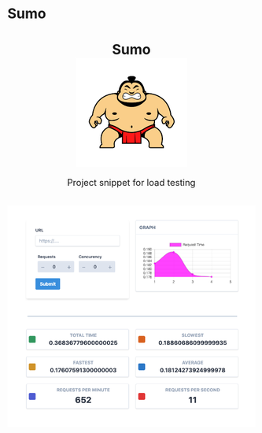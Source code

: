 # Sumo

<div align="center">
  <h1 style="margin-bottom: 0;">Sumo</h1>
  <div>
    <img src="https://raw.githubusercontent.com/teaglebuilt/sumo/master/assets/sumo.png" alt="sumo">
  </div>
  <p style="margin-top: 1em; margin-bottom: 2em; font-size: large;">
    Project snippet for load testing
    <div>
  </div>
</div>

<div>
<img src="https://raw.githubusercontent.com/teaglebuilt/sumo/master/assets/snippet.png" alt="screenshot">
</div>

